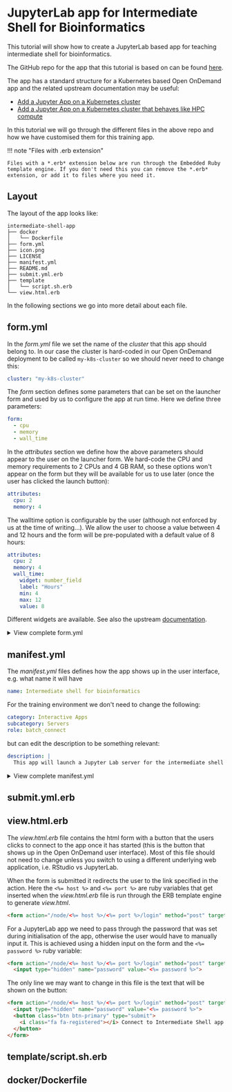 # JupyterLab app for Intermediate Shell for Bioinformatics

This tutorial will show how to create a JupyterLab based app for teaching intermediate shell for bioinformatics.

The GitHub repo for the app that this tutorial is based on can be found [here](https://github.com/nesi/training-environment-jupyter-intermediate-shell-app).

The app has a standard structure for a Kubernetes based Open OnDemand app and the related upstream documentation may be useful:

- [Add a Jupyter App on a Kubernetes cluster](https://osc.github.io/ood-documentation/latest/tutorials/tutorials-interactive-apps/k8s-jupyter.html)
- [Add a Jupyter App on a Kubernetes cluster that behaves like HPC compute](https://osc.github.io/ood-documentation/latest/tutorials/tutorials-interactive-apps/k8s-like-hpc-jupyter.html)

In this tutorial we will go through the different files in the above repo and how we have customised them for this training app.

!!! note "Files with .erb extension"

    Files with a *.erb* extension below are run through the Embedded Ruby template engine. If you don't need this you can remove the *.erb* extension, or add it to files where you need it.

## Layout

The layout of the app looks like:

```
intermediate-shell-app
├── docker
│   └── Dockerfile
├── form.yml
├── icon.png
├── LICENSE
├── manifest.yml
├── README.md
├── submit.yml.erb
├── template
│   └── script.sh.erb
└── view.html.erb
```

In the following sections we go into more detail about each file.

## form.yml

In the *form.yml* file we set the name of the *cluster* that this app should belong to.
In our case the cluster is hard-coded in our Open OnDemand deployment to be called `my-k8s-cluster` so we should never need to change this:

```yaml
cluster: "my-k8s-cluster"
```

The *form* section defines some parameters that can be set on the launcher form and used by us to configure the app at run time. Here we define three parameters:

```yaml
form:
  - cpu
  - memory
  - wall_time
```

In the *attributes* section we define how the above parameters should appear to the user on the launcher form.
We hard-code the CPU and memory requirements to 2 CPUs and 4 GB RAM, so these options won't appear on the form but they will be available for us to use later (once the user has clicked the launch button):

```yaml
attributes:
  cpu: 2
  memory: 4
```

The walltime option is configurable by the user (although not enforced by us at the time of writing...).
We allow the user to choose a value between 4 and 12 hours and the form will be pre-populated with a default value of 8 hours:

```yaml hl_lines="4-9"
attributes:
  cpu: 2
  memory: 4
  wall_time:
    widget: number_field
    label: "Hours"
    min: 4
    max: 12
    value: 8
```

Different widgets are available. See also the upstream [documentation](https://osc.github.io/ood-documentation/develop/how-tos/app-development/interactive/form.html).

<details><summary>View complete form.yml</summary>

```yaml
---
cluster: "my-k8s-cluster"

form:
  - cpu
  - memory
  - wall_time

attributes:
  cpu: 2
  memory: 4
  wall_time:
    widget: number_field
    label: "Hours"
    min: 4
    max: 12
    value: 8
```

</details>

## manifest.yml

The *manifest.yml* files defines how the app shows up in the user interface, e.g. what name it will have

```yaml
name: Intermediate shell for bioinformatics
```

For the training environment we don't need to change the following:

```yaml
category: Interactive Apps
subcategory: Servers
role: batch_connect
```

but can edit the description to be something relevant:

```yaml
description: |
  This app will launch a Jupyter Lab server for the intermediate shell for bioinformatics workshop
```

<details><summary>View complete manifest.yml</summary>

```yaml
---
name: Intermediate shell for bioinformatics
category: Interactive Apps
subcategory: Servers
role: batch_connect
description: |
  This app will launch a Jupyter Lab server for the intermediate shell for bioinformatics workshop
```

</details>

## submit.yml.erb


## view.html.erb

The *view.html.erb* file contains the html form with a button that the users clicks to connect to the app once it has started (this is the button that shows up in the Open OnDemand user interface). Most of this file should not need to change unless you switch to using a different underlying web application, i.e. RStudio vs JupyterLab.

When the form is submitted it redirects the user to the link specified in the action. Here the `<%= host %>` and `<%= port %>` are ruby variables that get inserted when the *view.html.erb* file is run through the ERB template engine to generate *view.html*.

```html
<form action="/node/<%= host %>/<%= port %>/login" method="post" target="_blank">
```

For a JupyterLab app we need to pass through the password that was set during initialisation of the app, otherwise the user would have to manually input it. This is achieved using a hidden input on the form and the `<%= password %>` ruby variable:

```html hl_lines="2"
<form action="/node/<%= host %>/<%= port %>/login" method="post" target="_blank">
  <input type="hidden" name="password" value="<%= password %>">
```

The only line we may want to change in this file is the text that will be shown on the button:

```html hl_lines="4"
<form action="/node/<%= host %>/<%= port %>/login" method="post" target="_blank">
  <input type="hidden" name="password" value="<%= password %>">
  <button class="btn btn-primary" type="submit">
    <i class="fa fa-registered"></i> Connect to Intermediate Shell app
  </button>
</form>
```

## template/script.sh.erb


## docker/Dockerfile
